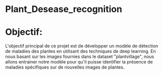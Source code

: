 # Plant_Desease_recognition
# Objectif:
L'objectif principal de ce projet est de développer un modèle de détection de maladies des plantes en utilisant des techniques de deep learning. En nous basant sur les images fournies dans le dataset "plantvillage", nous allons entrainer notre modèle pour qu'il puisse identifier la présence de maladies spécifiques sur de nouvelles images de plantes.
